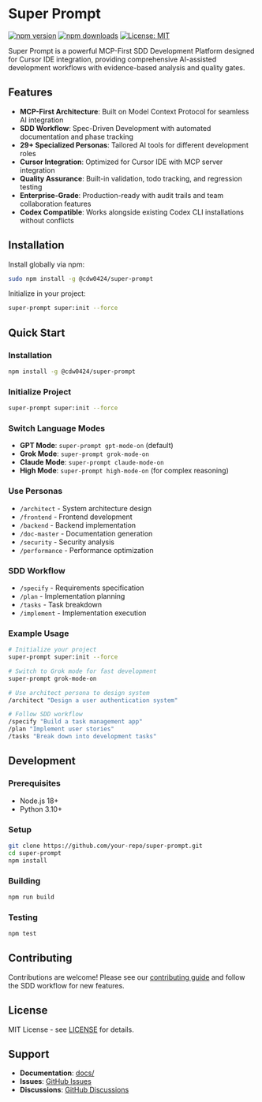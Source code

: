 # Super Prompt

[![npm version](https://img.shields.io/npm/v/@cdw0424/super-prompt.svg)](https://www.npmjs.com/package/@cdw0424/super-prompt) [![npm downloads](https://img.shields.io/npm/dt/@cdw0424/super-prompt.svg)](https://www.npmjs.com/package/@cdw0424/super-prompt) [![License: MIT](https://img.shields.io/badge/License-MIT-yellow.svg)](https://opensource.org/licenses/MIT)

Super Prompt is a powerful MCP-First SDD Development Platform designed for Cursor IDE integration, providing comprehensive AI-assisted development workflows with evidence-based analysis and quality gates.

## Features

- **MCP-First Architecture**: Built on Model Context Protocol for seamless AI integration
- **SDD Workflow**: Spec-Driven Development with automated documentation and phase tracking
- **29+ Specialized Personas**: Tailored AI tools for different development roles
- **Cursor Integration**: Optimized for Cursor IDE with MCP server integration
- **Quality Assurance**: Built-in validation, todo tracking, and regression testing
- **Enterprise-Grade**: Production-ready with audit trails and team collaboration features
- **Codex Compatible**: Works alongside existing Codex CLI installations without conflicts

## Installation

Install globally via npm:

```bash
sudo npm install -g @cdw0424/super-prompt
```

Initialize in your project:

```bash
super-prompt super:init --force
```

## Quick Start

### Installation
```bash
npm install -g @cdw0424/super-prompt
```

### Initialize Project
```bash
super-prompt super:init --force
```

### Switch Language Modes
- **GPT Mode**: `super-prompt gpt-mode-on` (default)
- **Grok Mode**: `super-prompt grok-mode-on`
- **Claude Mode**: `super-prompt claude-mode-on`
- **High Mode**: `super-prompt high-mode-on` (for complex reasoning)

### Use Personas
- `/architect` - System architecture design
- `/frontend` - Frontend development
- `/backend` - Backend implementation
- `/doc-master` - Documentation generation
- `/security` - Security analysis
- `/performance` - Performance optimization

### SDD Workflow
- `/specify` - Requirements specification
- `/plan` - Implementation planning
- `/tasks` - Task breakdown
- `/implement` - Implementation execution

### Example Usage
```bash
# Initialize your project
super-prompt super:init --force

# Switch to Grok mode for fast development
super-prompt grok-mode-on

# Use architect persona to design system
/architect "Design a user authentication system"

# Follow SDD workflow
/specify "Build a task management app"
/plan "Implement user stories"
/tasks "Break down into development tasks"
```

## Development

### Prerequisites
- Node.js 18+
- Python 3.10+

### Setup
```bash
git clone https://github.com/your-repo/super-prompt.git
cd super-prompt
npm install
```

### Building
```bash
npm run build
```

### Testing
```bash
npm test
```

## Contributing

Contributions are welcome! Please see our [contributing guide](docs/contributing.md) and follow the SDD workflow for new features.

## License

MIT License - see [LICENSE](LICENSE) for details.

## Support

- **Documentation**: [docs/](docs/)
- **Issues**: [GitHub Issues](https://github.com/your-repo/super-prompt/issues)
- **Discussions**: [GitHub Discussions](https://github.com/your-repo/super-prompt/discussions)
